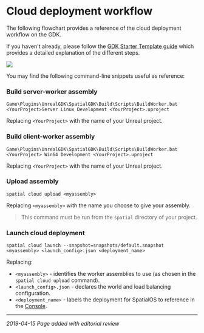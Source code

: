 # Cloud deployment workflow

The following flowchart provides a reference of the cloud deployment workflow on the GDK.
 
If you haven't already, please follow the [GDK Starter Template guide]({{urlRoot}}/content/get-started/gdk-template) which provides a detailed explanation of the different steps. 

<!-- This is a live embed of a google drawing -->

<img src="https://docs.google.com/drawings/d/e/2PACX-1vQRmK7TxLji8pT7erPl54hqMMMDsdosZY1OZ2wuPYLQ23dWIrx86qCHggEeq-XasTCsqRe40fCKQvKN/pub?w=758&amp;h=1162">

You may find the following command-line snippets useful as reference:

### Build server-worker assembly

```
Game\Plugins\UnrealGDK\SpatialGDK\Build\Scripts\BuildWorker.bat <YourProject>Server Linux Development <YourProject>.uproject
```

Replacing `<YourProject>` with the name of your Unreal project.

### Build client-worker assembly

```
Game\Plugins\UnrealGDK\SpatialGDK\Build\Scripts\BuildWorker.bat <YourProject> Win64 Development <YourProject>.uproject
```

Replacing `<YourProject>` with the name of your Unreal project.

### Upload assembly

```
spatial cloud upload <myassembly>
```

Replacing `<myassembly>` with the name you choose to give your assembly.

> This command must be run from the `spatial` directory of your project.

### Launch cloud deployment

```
spatial cloud launch --snapshot=snapshots/default.snapshot <myassembly> <launch_config>.json <deployment_name>
```

Replacing:

* `<myassembly>` - identifies the worker assemblies to use (as chosen in the `spatial cloud upload` command).
* `<launch_config>.json` - declares the world and load balancing configuration.
* `<deployment_name>` - labels the deployment for SpatialOS to reference in the [Console]({{urlRoot}}/content/glossary#console).

----

_2019-04-15 Page added with editorial review_